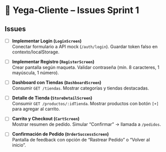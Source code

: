 # 📌 Yega-Cliente – Issues Sprint 1

## Issues

- [ ] **Implementar Login (`LoginScreen`)**  
  Conectar formulario a API mock (`/auth/login`). Guardar token falso en contexto/localStorage.

- [ ] **Implementar Registro (`RegisterScreen`)**  
  Crear pantalla según maqueta. Validar contraseña (mín. 8 caracteres, 1 mayúscula, 1 número).

- [ ] **Dashboard con Tiendas (`DashboardScreen`)**  
  Consumir `GET /tiendas`. Mostrar categorías y tiendas destacadas.

- [ ] **Detalle de Tienda (`StoreDetailScreen`)**  
  Consumir `GET /productos/:idTienda`. Mostrar productos con botón `[+]` para agregar al carrito.

- [ ] **Carrito y Checkout (`CartScreen`)**  
  Mostrar resumen de pedido. Simular “Confirmar” → llamada a `/pedidos`.

- [ ] **Confirmación de Pedido (`OrderSuccessScreen`)**  
  Pantalla de feedback con opción de “Rastrear Pedido” o “Volver al inicio”.

